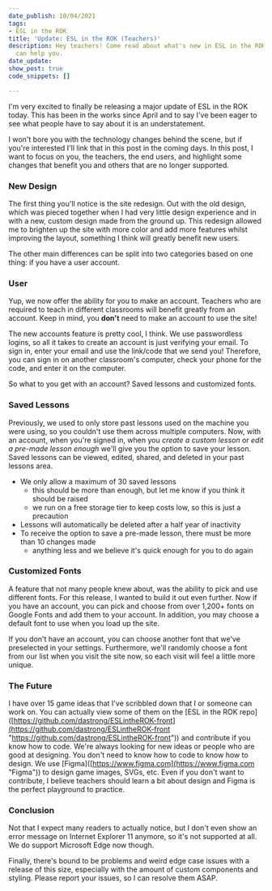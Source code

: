 ```yaml
---
date_publish: 10/04/2021
tags:
- ESL in the ROK
title: 'Update: ESL in the ROK (Teachers)'
description: Hey teachers! Come read about what's new in ESL in the ROK and how it
  can help you.
date_update: 
show_post: true
code_snippets: []

---
```

I'm very excited to finally be releasing a major update of ESL in the ROK today. This has been in the works since April and to say I've been eager to see what people have to say about it is an understatement.

I won't bore you with the technology changes behind the scene, but if you're interested I'll link that in this post in the coming days. In this post, I want to focus on you, the teachers, the end users, and highlight some changes that benefit you and others that are no longer supported.

### New Design

The first thing you'll notice is the site redesign. Out with the old design, which was pieced together when I had very little design experience and in with a new, custom design made from the ground up. This redesign allowed me to brighten up the site with more color and add more features whilst improving the layout, something I think will greatly benefit new users.

The other main differences can be split into two categories based on one thing: if you have a user account. 

### User

Yup, we now offer the ability for you to make an account. Teachers who are required to teach in different classrooms will benefit greatly from an account. Keep in mind, you **don't** need to make an account to use the site!

The new accounts feature is pretty cool, I think. We use passwordless logins, so all it takes to create an account is just verifying your email. To sign in, enter your email and use the link/code that we send you! Therefore, you can sign in on another classroom's computer, check your phone for the code, and enter it on the computer.

So what to you get with an account? Saved lessons and customized fonts.

### Saved Lessons

Previously, we used to only store past lessons used on the machine you were using, so you couldn't use them across multiple computers. Now, with an account, when you're signed in, when you _create a custom lesson_ or _edit a pre-made lesson enough_ we'll give you the option to save your lesson. Saved lessons can be viewed, edited, shared, and deleted in your past lessons area.

* We only allow a maximum of 30 saved lessons
  * this should be more than enough, but let me know if you think it should be raised
  * we run on a free storage tier to keep costs low, so this is just a precaution
* Lessons will automatically be deleted after a half year of inactivity
* To receive the option to save a pre-made lesson, there must be more than 10 changes made
  * anything less and we believe it's quick enough for you to do again

### Customized Fonts

A feature that not many people knew about, was the ability to pick and use different fonts. For this release, I wanted to build it out even further. Now if you have an account, you can pick and choose from over 1,200+ fonts on Google Fonts and add them to your account. In addition, you may choose a default font to use when you load up the site.

If you don't have an account, you can choose another font that we've preselected in your settings. Furthermore, we'll randomly choose a font from our list when you visit the site now, so each visit will feel a little more unique.

### The Future

I have over 15 game ideas that I've scribbled down that I or someone can work on. You can actually view some of them on the \[ESL in the ROK repo\]([https://github.com/dastrong/ESLintheROK-front](https://github.com/dastrong/ESLintheROK-front "https://github.com/dastrong/ESLintheROK-front")) and contribute if you know how to code. We're always looking for new ideas or people who are good at designing. You don't need to know how to code to know how to design. We use \[Figma\]([https://www.figma.com](https://www.figma.com "Figma")) to design game images, SVGs, etc. Even if you don't want to contribute, I believe teachers should learn a bit about design and Figma is the perfect playground to practice.

### Conclusion

Not that I expect many readers to actually notice, but I don't even show an error message on Internet Explorer 11 anymore, so it's not supported at all. We do support Microsoft Edge now though. 

Finally, there's bound to be problems and weird edge case issues with a release of this size, especially with the amount of custom components and styling. Please report your issues, so I can resolve them ASAP.